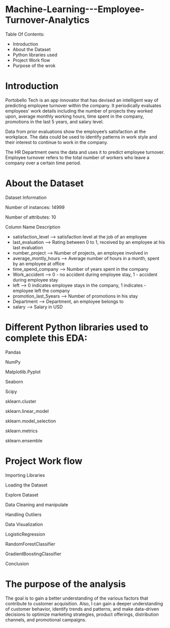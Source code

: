 # Machine-Learning---Employee-Turnover-Analytics

Table Of Contents:

- Introduction
- About the Dataset
- Python libraries used
- Project Work flow
- Purpose of the wrok


# Introduction

Portobello Tech is an app innovator that has devised an intelligent way of predicting employee turnover within the company. It periodically evaluates employees' work details including the number of projects they worked upon, average monthly working hours, time spent in the company, promotions in the last 5 years, and salary level.

Data from prior evaluations show the employee’s satisfaction at the workplace. The data could be used to identify patterns in work style and their interest to continue to work in the company.

The HR Department owns the data and uses it to predict employee turnover. Employee turnover refers to the total number of workers who leave a company over a certain time period.


# About the Dataset

Dataset Information

Number of instances: 14999

Number of attributes: 10

Column Name	Description
- satisfaction_level -->	satisfaction level at the job of an employee
- last_evaluation	--> Rating between 0 to 1, received by an employee at his last evaluation
- number_project --> Number of projects, an employee involved in
- average_montly_hours --> Average number of hours in a month, spent by an employee at office
- time_spend_company --> Number of years spent in the company
- Work_accident	--> 0 - no accident during employee stay, 1 - accident during employee stay
- left --> 0 indicates employee stays in the company, 1 indicates - employee left the company
- promotion_last_5years	--> Number of promotions in his stay
- Department --> Department, an employee belongs to
- salary --> Salary in USD


# Different Python libraries used to complete this EDA:

Pandas

NumPy

Matplotlib.Pyplot

Seaborn

Scipy

sklearn.cluster

sklearn.linear_model

sklearn.model_selection

sklearn.metrics

sklearn.ensemble

# Project Work flow

Importing Libraries

Loading the Dataset

Explore Dataset

Data Cleaning and manipulate

Handling Outliers

Data Visualization

LogisticRegression

RandomForestClassifier

GradientBoostingClassifier

Conclusion

# The purpose of the analysis

The goal is to gain a better understanding of the various factors that contribute to customer acquisition. Also, I can gain a deeper understanding of customer behavior, identify trends and patterns, and make data-driven decisions to optimize marketing strategies, product offerings, distribution channels, and promotional campaigns.
